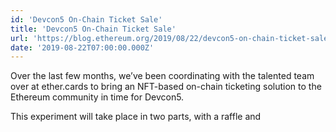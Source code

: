 ```yaml
---
id: 'Devcon5 On-Chain Ticket Sale'
title: 'Devcon5 On-Chain Ticket Sale'
url: 'https://blog.ethereum.org/2019/08/22/devcon5-on-chain-ticket-sale/'
date: '2019-08-22T07:00:00.000Z'
---
```

Over the last few months, we’ve been coordinating with the talented team over at ether.cards to bring an NFT-based on-chain ticketing solution to the Ethereum community in time for Devcon5.

This experiment will take place in two parts, with a raffle and